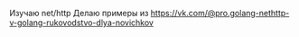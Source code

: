 Изучаю net/http
Делаю примеры из https://vk.com/@pro.golang-nethttp-v-golang-rukovodstvo-dlya-novichkov

